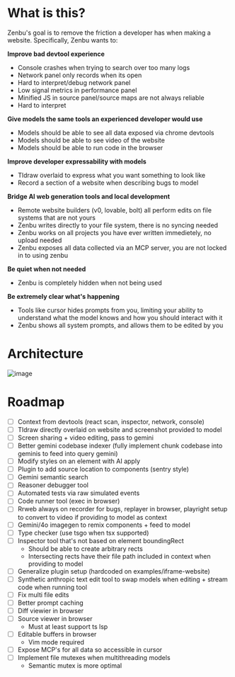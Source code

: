 # What is this?

Zenbu's goal is to remove the friction a developer has when making a website.
Specifically, Zenbu wants to:

**Improve bad devtool experience**
  - Console crashes when trying to search over too many logs
  - Network panel only records when its open
  - Hard to interpret/debug network panel
  - Low signal metrics in performance panel
  - Minified JS in source panel/source maps are not always reliable
  - Hard to interpret
    
**Give models the same tools an experienced developer would use**
  - Models should be able to see all data exposed via chrome devtools
  - Models should be able to see video of the website
  - Models should be able to run code in the browser
    
**Improve developer expressability with models**
  - Tldraw overlaid to express what you want something to look like
  - Record a section of a website when describing bugs to model

**Bridge AI web generation tools and local development**
  - Remote website builders (v0, lovable, bolt) all perform edits on file systems that are not yours
  - Zenbu writes directly to your file system, there is no syncing needed
  - Zenbu works on all projects you have ever written immedietely, no upload needed
  - Zenbu exposes all data collected via an MCP server, you are not locked in to using zenbu
    
**Be quiet when not needed**
  - Zenbu is completely hidden when not being used

**Be extremely clear what's happening**
  - Tools like cursor hides prompts from you, limiting your ability to understand what the model knows and how you should interact with it
  - Zenbu shows all system prompts, and allows them to be edited by you
  
# Architecture
![image](https://github.com/user-attachments/assets/ec4a3f70-5922-4897-9960-1540f2754306)

  
# Roadmap

- [ ] Context from devtools (react scan, inspector, network, console)
- [ ] Tldraw directly overlaid on website and screenshot provided to model
- [ ] Screen sharing + video editing, pass to gemini
- [ ] Better gemini codebase indexer (fully implement chunk codebase into geminis to feed into query gemini)
- [ ] Modify styles on an element with AI apply
- [ ] Plugin to add source location to components (sentry style)
- [ ] Gemini semantic search
- [ ] Reasoner debugger tool
- [ ] Automated tests via raw simulated events
- [ ] Code runner tool (exec in browser)
- [ ] Rrweb always on recorder for bugs, replayer in browser, playright setup to convert to video if providing to model as context
- [ ] Gemini/4o imagegen to remix components + feed to model
- [ ] Type checker (use tsgo when tsx supported)
- [ ] Inspector tool that's not based on element boundingRect
  - Should be able to create arbitrary rects
  - Intersecting rects have their file path included in context when providing to model
- [ ] Generalize plugin setup (hardcoded on examples/iframe-website)
- [ ] Synthetic anthropic text edit tool to swap models when editing + stream code when running tool
- [ ] Fix multi file edits
- [ ] Better prompt caching
- [ ] Diff viewier in browser
- [ ] Source viewer in browser
  - Must at least support ts lsp
- [ ] Editable buffers in browser
  - Vim mode required
- [ ] Expose MCP's for all data so accessible in cursor
- [ ] Implement file mutexes when multithreading models
  - Semantic mutex is more optimal
